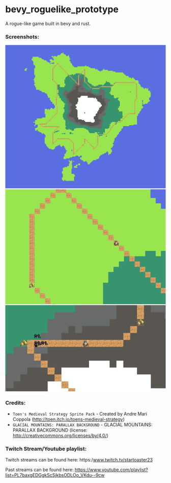 # bevy_roguelike_prototype
A rogue-like game built in bevy and rust.

### Screenshots:
![island](images/island.png)
![zoom-island](images/zoom-island.png)
![spider-spawner](images/spider-spawn.png)

### Credits:
- `Toen's Medieval Strategy Sprite Pack` - Created by Andre Mari Coppola (http://toen.itch.io/toens-medieval-strategy)
- `GLACIAL MOUNTAINS: PARALLAX BACKGROUND` - GLACIAL MOUNTAINS: PARALLAX BACKGROUND (license: http://creativecommons.org/licenses/by/4.0/)

### Twitch Stream/Youtube playlist:
Twitch streams can be found here:
https:/www.twitch.tv/startoaster23

Past streams can be found here:
https://www.youtube.com/playlist?list=PL7baxgEDGgkScSjkbsODLOo_VKdu--9cw
